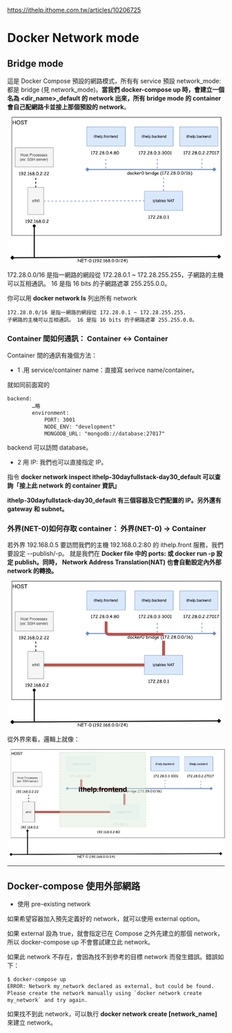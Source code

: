 
https://ithelp.ithome.com.tw/articles/10206725

# Docker Network mode

## Bridge mode
這是 Docker Compose 預設的網路模式，所有有 service 預設 network_mode: 都是 bridge (見 network_mode)。**當我們 docker-compose up 時，會建立一個名為 <dir_name>_default 的 network 出來，所有 bridge mode 的 container 會自己配網路卡並接上那個預設的 network**。

<img src="https://github.com/daniel-qa/Docker-Compose/blob/main/%E7%B6%B2%E8%B7%AF/docker_network.png?raw=true" >

172.28.0.0/16 是指一網路的網段從 172.28.0.1 ~ 172.28.255.255，子網路的主機可以互相通訊。 16 是指 16 bits 的子網路遮罩 255.255.0.0。

你可以用 **docker network ls** 列出所有 network


```
172.28.0.0/16 是指一網路的網段從 172.28.0.1 ~ 172.28.255.255，
子網路的主機可以互相通訊。 16 是指 16 bits 的子網路遮罩 255.255.0.0。
```

### Container 間如何通訊： Container <-> Container

Container 間的通訊有幾個方法：

* 1 .用 service/container name：直接寫 serivce name/container。

就如同前面寫的
```
backend:
        …略
        environment:
            PORT: 3001
            NODE_ENV: "development"
            MONGODB_URL: "mongodb://database:27017"
```
backend 可以訪問 database。

* 2 用 IP: 我們也可以直接指定 IP。

指令 **docker network inspect ithelp-30dayfullstack-day30_default 可以查詢「接上此 network 的 container 資訊」**

**ithelp-30dayfullstack-day30_default 有三個容器及它們配置的 IP。另外還有 gateway 和 subnet。**


### 外界(NET-0)如何存取 container： 外界(NET-0) -> Container

若外界 192.168.0.5 要訪問我們的主機 192.168.0.2:80 的 ithelp.front 服務，我們要設定 --publish/-p。
就是我們在 **Docker file 中的 ports: 或 docker run -p 設定 publish。同時， Network Address Translation(NAT) 也會自動設定內外部 network 的轉換。**


<img src="https://github.com/daniel-qa/Docker-Compose/blob/main/%E7%B6%B2%E8%B7%AF/docker-network2.png?raw=true" >

從外界來看，邏輯上就像：

<img src="https://github.com/daniel-qa/Docker-Compose/blob/main/%E7%B6%B2%E8%B7%AF/docker-network3.png?raw=true">



***
## Docker-compose 使用外部網路


* 使用 pre-existing network

如果希望容器加入預先定義好的 network，就可以使用 external option。

如果 external 設為 true，就會指定已在 Compose 之外先建立的那個 network，所以 docker-compose up 不會嘗試建立此 network。

如果此 network 不存在，會因為找不到參考的目標 network 而發生錯誤。錯誤如下：

```
$ docker-compose up
ERROR: Network my_network declared as external, but could be found. Please create the network manually using `docker network create my_network` and try again.
```
如果找不到此 network，可以執行 **docker network create [network_name]** 來建立 network。
